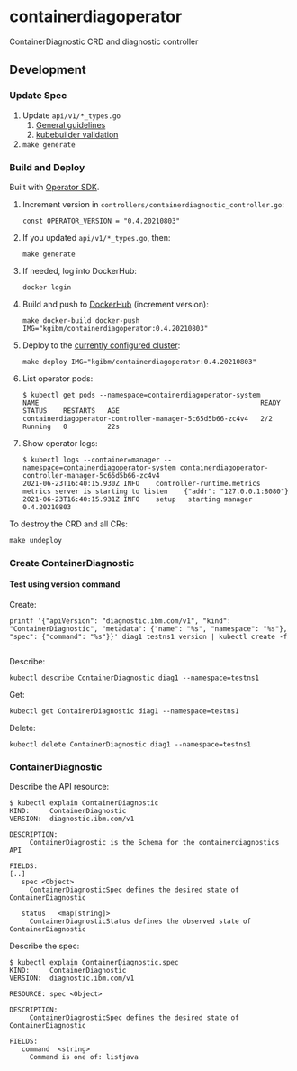 # containerdiagoperator

ContainerDiagnostic CRD and diagnostic controller

## Development

### Update Spec

1. Update `api/v1/*_types.go`
    1. [General guidelines](https://sdk.operatorframework.io/docs/building-operators/golang/tutorial/#define-the-api)
    1. [kubebuilder validation](https://book.kubebuilder.io/reference/markers/crd-validation.html)
1. `make generate`

### Build and Deploy

Built with [Operator SDK](https://sdk.operatorframework.io/docs/building-operators/golang/quickstart/).

1. Increment version in `controllers/containerdiagnostic_controller.go`:
   ```
   const OPERATOR_VERSION = "0.4.20210803"
   ```
1. If you updated `api/v1/*_types.go`, then:
   ```
   make generate
   ```
1. If needed, log into DockerHub:
   ```
   docker login
   ```
1. Build and push to [DockerHub](https://hub.docker.com/r/kgibm/containerdiagoperator) (increment version):
   ```
   make docker-build docker-push IMG="kgibm/containerdiagoperator:0.4.20210803"
   ```
1. Deploy to the [currently configured cluster](https://publib.boulder.ibm.com/httpserv/cookbook/Containers-Kubernetes.html#Containers-Kubernetes-kubectl-Cluster_Context):
   ```
   make deploy IMG="kgibm/containerdiagoperator:0.4.20210803"
   ```
1. List operator pods:
   ```
   $ kubectl get pods --namespace=containerdiagoperator-system
   NAME                                                       READY   STATUS    RESTARTS   AGE
   containerdiagoperator-controller-manager-5c65d5b66-zc4v4   2/2     Running   0          22s
   ```
1. Show operator logs:
   ```
   $ kubectl logs --container=manager --namespace=containerdiagoperator-system containerdiagoperator-controller-manager-5c65d5b66-zc4v4
   2021-06-23T16:40:15.930Z	INFO	controller-runtime.metrics	metrics server is starting to listen	{"addr": "127.0.0.1:8080"}
   2021-06-23T16:40:15.931Z	INFO	setup	starting manager 0.4.20210803
   ```

To destroy the CRD and all CRs:

```
make undeploy
```

### Create ContainerDiagnostic

#### Test using version command

Create:

```
printf '{"apiVersion": "diagnostic.ibm.com/v1", "kind": "ContainerDiagnostic", "metadata": {"name": "%s", "namespace": "%s"}, "spec": {"command": "%s"}}' diag1 testns1 version | kubectl create -f -
```

Describe:

```
kubectl describe ContainerDiagnostic diag1 --namespace=testns1
```

Get:

```
kubectl get ContainerDiagnostic diag1 --namespace=testns1
```

Delete:

```
kubectl delete ContainerDiagnostic diag1 --namespace=testns1
```

### ContainerDiagnostic

Describe the API resource:

```
$ kubectl explain ContainerDiagnostic     
KIND:     ContainerDiagnostic
VERSION:  diagnostic.ibm.com/v1

DESCRIPTION:
     ContainerDiagnostic is the Schema for the containerdiagnostics API

FIELDS:
[..]
   spec	<Object>
     ContainerDiagnosticSpec defines the desired state of ContainerDiagnostic

   status	<map[string]>
     ContainerDiagnosticStatus defines the observed state of ContainerDiagnostic
```

Describe the spec:

```
$ kubectl explain ContainerDiagnostic.spec       
KIND:     ContainerDiagnostic
VERSION:  diagnostic.ibm.com/v1

RESOURCE: spec <Object>

DESCRIPTION:
     ContainerDiagnosticSpec defines the desired state of ContainerDiagnostic

FIELDS:
   command	<string>
     Command is one of: listjava
```
